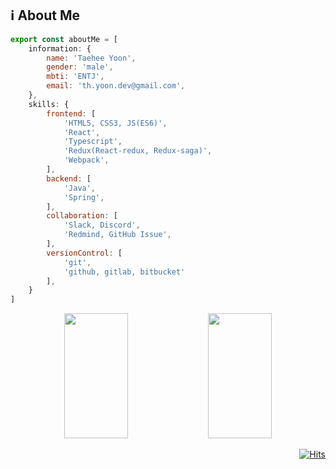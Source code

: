 <!--![header](https://capsule-render.vercel.app/api?type=waving&color=timeGradient&height=200&section=header&text=About%20Me&animation=fadeIn&fontSize=70)-->
## :information_source: About Me

```js
export const aboutMe = [
    information: {
        name: 'Taehee Yoon',
        gender: 'male',
        mbti: 'ENTJ',
        email: 'th.yoon.dev@gmail.com',
    },
    skills: {
        frontend: [
            'HTML5, CSS3, JS(ES6)',
            'React',
            'Typescript',
            'Redux(React-redux, Redux-saga)',
            'Webpack',
        ],
        backend: [
            'Java',
            'Spring',
        ],
        collaboration: [
            'Slack, Discord',
            'Redmind, GitHub Issue',
        ],
        versionControl: [
            'git',
            'github, gitlab, bitbucket'
        ],
    }
]

```
<div align="center">

<img src = "https://github-readme-stats.vercel.app/api?username=thyoondev&show_icons=true&theme=default&include_all_commits=true" width="45%" height="200px">
<img src = "https://github-readme-stats.vercel.app/api/top-langs/?username=thyoondev&layout=compact" width="45%" height="200px">

</div>

<div align="right">

[![Hits](https://hits.seeyoufarm.com/api/count/incr/badge.svg?url=https%3A%2F%2Fgithub.com%2Fthyoondev%2Fthyoondev&count_bg=%2379C83D&title_bg=%23555555&icon=&icon_color=%23E7E7E7&title=hits&edge_flat=false)](https://hits.seeyoufarm.com)

</div>
